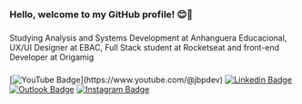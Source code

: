 <h3 align="left">Hello, welcome to my GitHub profile! 😊👋</h3>

###

<p align="left">Studying Analysis and Systems Development at Anhanguera Educacional, UX/UI Designer at EBAC, Full Stack student at Rocketseat and front-end Developer at Origamig</p>

###

[![YouTube Badge](https://img.shields.io/badge/-YouTube-red?style=flat-square&logo=YouTube&logoColor=white&link=[https://www.youtube.com/@jbpdev/](https://www.youtube.com/@jbpdev))](https://www.youtube.com/@jbpdev)
[![Linkedin Badge](https://img.shields.io/badge/-Linkedin-blue?style=flat-square&logo=Linkedin&logoColor=white&link=https://www.linkedin.com/in/jbrunops/)](https://www.linkedin.com/in/jbrunops/) 
[![Outlook Badge](https://img.shields.io/badge/-jbrunops@outlook.com-c14438?style=flat-square&logo=Gmail&logoColor=white&link=mailto:jbrunops@outlook.com)](mailto:jbrunops@outlook.com)
[![Instagram Badge](https://img.shields.io/badge/-Instagram-purple?style=flat-square&logo=Instagram&logoColor=white&link=https://www.instagram.com/jbrunops/)](https://www.instagram.com/jbrunops/)


<!--
**jbrunops/jbrunops** is a ✨ _special_ ✨ repository because its `README.md` (this file) appears on your GitHub profile.

Here are some ideas to get you started:

- 🔭 I’m currently working on ...
- 🌱 I’m currently learning ...
- 👯 I’m looking to collaborate on ...
- 🤔 I’m looking for help with ...
- 💬 Ask me about ...
- 📫 How to reach me: ...
- 😄 Pronouns: ...
- ⚡ Fun fact: ...
-->
